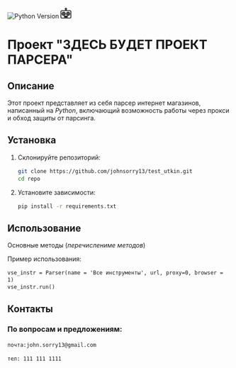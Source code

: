 ![Python Version](https://img.shields.io/badge/python-3.8-blue)
![](icons8-probot-24.png)

# Проект **"ЗДЕСЬ БУДЕТ ПРОЕКТ ПАРСЕРА"**

## **Описание**
Этот проект представляет из себя парсер интернет магазинов, написанный на *Python*, включающий возможность работы через прокси и обход защиты от парсинга.

## **Установка**

1. Склонируйте репозиторий:

    ```bash
    git clone https://github.com/johnsorry13/test_utkin.git
    cd repo
    ```
2. Установите зависимости:

    ```bash
    pip install -r requirements.txt
    ```

## **Использование**

Основные методы (*перечислениме методов*)

Пример использования:

```
vse_instr = Parser(name = 'Все инструменты', url, proxy=0, browser = 1)
vse_instr.run()
```
## Контакты
### По вопросам и предложениям:

`почта:john.sorry13@gmail.com`

`тел: 111 111 1111`
